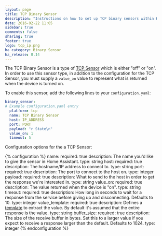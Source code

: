 ```yaml
---
layout: page
title: TCP Binary Sensor
description: "Instructions on how to set up TCP binary sensors within Home Assistant."
date: 2016-02-22 11:05
sidebar: true
comments: false
sharing: true
footer: true
logo: tcp_ip.png
ha_category: Binary Sensor
ha_release: 0.14
---
```


The TCP Binary Sensor is a type of [TCP Sensor](/components/sensor.tcp/) which is either "off" or "on". In order to use this sensor type, in addition to the configuration for the TCP Sensor, you must supply a `value_on` value to represent what is returned when the device is turned on.

To enable this sensor, add the following lines to your `configuration.yaml`:

```yaml
binary_sensor:
# Example configuration.yaml entry
  platform: tcp
  name: TCP Binary Sensor
  host: IP_ADDRESS
  port: PORT
  payload: "r State\n"
  value_on: 1
  timeout: 5
```

Configuration options for the a TCP Sensor:

{% configuration %}
name:
    required: true
    description: The name you'd like to give the sensor in Home Assistant.
    type: string
host:
    required: true
    description: The hostname/IP address to connect to.
    type: string
port:
    required: true
    description: The port to connect to the host on.
    type: integer
payload:
    required: true
    description: What to send to the host in order to get the response we're interested in.
    type: string
value_on:
    required: true
    description: The value returned when the device is "on".
    type: string
timeout:
    required: true
    description: How long in seconds to wait for a response from the service before giving up and disconnecting. Defaults to 10.
    type: integer
value_template:
    required: true
    description: Defines a [template](/docs/configuration/templating/#processing-incoming-data) to extract the value. By default it's assumed that the entire response is the value.
    type: string
buffer_size:
    required: true
    description: The size of the receive buffer in bytes. Set this to a larger value if you expect to receive a response larger than the default. Defaults to 1024.
    type: integer
{% endconfiguration %}